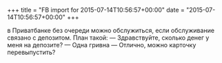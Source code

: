 +++
title = "FB import for 2015-07-14T10:56:57+00:00"
date = "2015-07-14T10:56:57+00:00"
+++

в Приватбанке без очереди можно обслужиться, если обслуживание связано с депозитом. План такой:
— Здравствуйте, сколько денег у меня на депозите?
— Одна гривна
— Отлично, можно карточку перевыпустить?


